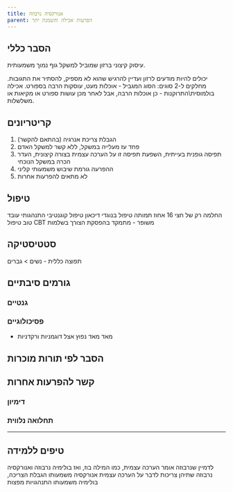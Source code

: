 ```yaml
---
title: אנורקסיה נרבוזה
parent: הפרעות אכילה והשמנת יתר
---
```



## הסבר כללי 
עיסוק קיצוני ברזון שמוביל למשקל גוף נמוך משמעותית.

יכולים להיות מודעים לרזון ועדיין להרגיש שהוא לא מספיק, להסתיר את התגובות.
מחלקים ל-2 סוגים:
הסוג המגביל - אוכלות מעט, עוסקות הרבה בספורט.
אכילה בולמוסית\התרוקנות - כן אוכלות הרבה, אבל לאחר מכן עושות ספורט או מקיאות או משלשלות.

## קריטריונים
1. הגבלת צריכת אנרגיה (בהתאם להקשר)
2. פחד עז מעלייה במשקל, ללא קשר למשקל האדם
3. תפיסה גופנית בעייתית, השפעת תפיסה זו על הערכה עצמית בצורה קיצונית, העדר הכרה במשקל הנוכחי
4. ההפרעה גורמת שיבוש משמעותי קליני
5. לא מתאים להפרעות אחרות
## טיפול
החלמה רק של חצי
16 אחוז תמותה
טיפול בנוגדי דיכאון
טיפול קוגנטיבי התנהגותי עובד טוב
טיפול CBT משופר - מתמקד בהפסקת הצורך בשלמות
## סטטיסטיקה
תפוצה כללית - 
נשים > גברים
## גורמים סיבתיים
### גנטיים
### פסיכולוגיים
* מאד מאד נפוץ אצל דוגמניות ורקדניות
## הסבר לפי תורות מוכרות


## קשר להפרעות אחרות

### דימיון
### תחלואה נלווית


___
## טיפים ללמידה
לדמיין שנרבוזה אומר הערכה עצמית, כמו המילה בוז, ואז בולימיה נרבוזה ואנורקסיה נרבוזה שתיהן צריכות לדבר על הערכה עצמית
אנורקסיה  משמעותו הגבלת הצריכה, בולימיה משמעותו התנהגויות מפצות